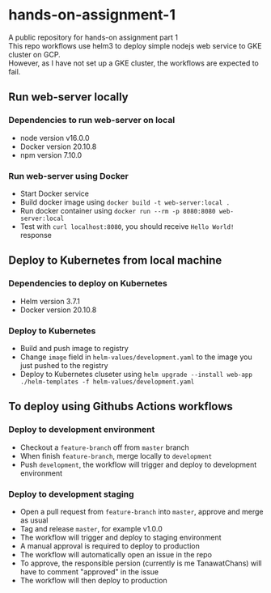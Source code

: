 # hands-on-assignment-1
A public repository for hands-on assignment part 1  
This repo workflows use helm3 to deploy simple nodejs web service to GKE cluster on GCP.  
However, as I have not set up a GKE cluster, the workflows are expected to fail.

## Run web-server locally
### Dependencies to run web-server on local
- node version v16.0.0
- Docker version 20.10.8
- npm version 7.10.0

### Run web-server using Docker
- Start Docker service
- Build docker image using `docker build -t web-server:local .`
- Run docker container using `docker run --rm -p 8080:8080 web-server:local`
- Test with `curl localhost:8080`, you should receive `Hello World!` response

## Deploy to Kubernetes from local machine
### Dependencies to deploy on Kubernetes
- Helm version 3.7.1
- Docker version 20.10.8

### Deploy to Kubernetes
- Build and push image to registry
- Change `image` field in `helm-values/development.yaml` to the image you just pushed to the registry
- Deploy to Kubernetes cluseter using `helm upgrade --install web-app ./helm-templates -f helm-values/development.yaml`

## To deploy using Githubs Actions workflows
### Deploy to development environment
- Checkout a `feature-branch` off from `master` branch
- When finish `feature-branch`, merge locally to `development`
- Push `development`, the workflow will trigger and deploy to development environment

### Deploy to development staging
- Open a pull request from `feature-branch` into `master`, approve and merge as usual
- Tag and release `master`, for example v1.0.0
- The workflow will trigger and deploy to staging environment
- A manual approval is required to deploy to production
- The workflow will automatically open an issue in the repo
- To approve, the responsible persion (currently is me TanawatChans) will have to comment "approved" in the issue
- The workflow will then deploy to production
